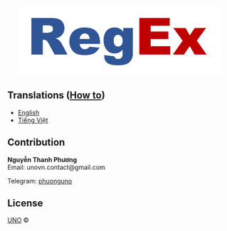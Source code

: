 <p align="center">
    <br/>
    <a href="https://github.com/phuonguno98/learn-regex">	
        <img src="/img/learn-regex.PNG" alt="Learn Regex">
    </a>
</p>


## Translations ([How to](translations/how-to.md))

* [English](translations/regex-en.md)
* [Tiếng Việt](translations/regex-vi.md)


## Contribution
<div><b>Nguyễn Thanh Phương</b></div>
Email: unovn.contact@gmail.com


Telegram: [phuonguno](https://t.me/phuonguno)


## License

[UNO](LICENSE.md) &copy;
